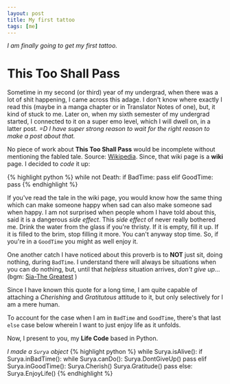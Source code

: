 ```yaml
---
layout: post
title: My first tattoo 
tags: [me]
---
```


_I am finally going to get my first tattoo._

# This Too Shall Pass

Sometime in  my second (or third) year of my undergrad, when there was a lot of shit happening, I came across this adage. 
I don't know where exactly I read this (maybe in a manga chapter or in Translator Notes of one), but, it kind of stuck to me. 
Later on, when my sixth semester of my undergrad started, I connected to it on a super emo level, which I will dwell on, in a latter post. 
_=D I have super strong reason to wait for the right reason to make a post about that._


No piece of work about **This Too Shall Pass** would be incomplete without mentioning the fabled tale. 
Source: [Wikipedia](https://en.wikipedia.org/wiki/This_too_shall_pass). Since, that wiki page is a **wiki** page. I decided to _code_ it up:

{% highlight python %}
while not Death:
    if BadTime:
        pass
    elif GoodTime:
        pass
{% endhighlight %}

If you've read the tale in the wiki page, you would know how the same thing which can make someone happy when sad can also make someone sad when happy. I am not surprised when people whom I have told about this, said it is a dangerous _side effect_. 
This _side effect_ of never really bothered me. Drink the water from the glass if you're thristy. If it is empty, fill it up. If it is  filled to the brim, stop filling it more. You can't anyway stop time. So, if you're in a ``GoodTime`` you might as well enjoy it. 

One another catch I have noticed about this proverb is to **NOT** just sit, doing nothing, during ``BadTime``. I understand there will always be situations when you can do nothing, but, until that _helpless_ situation arrives, _don't give up_... (bgm: [Sia-The Greatest](https://www.youtube.com/watch?v=GKSRyLdjsPA) )

Since I have known this quote for a long time, I am quite capable of attaching a _Cherishing_ and _Gratitutous_ attitude to it, but only selectively for I am a mere human. 

To account for the case when I am in ``BadTime`` and ``GoodTime``, there's that last ``else`` case below wherein I want to just enjoy life as it unfolds. 

Now, I present to you, my **Life Code** based in Python.

_I made a ``Surya`` object_
{% highlight python %}
while Surya.isAlive():
    if Surya.inBadTime():
        while Surya.canDo():
            Surya.DontGiveUp()
        pass
    elif Surya.inGoodTime():
        Surya.Cherish()
        Surya.Gratitude()
        pass
    else:
        Surya.EnjoyLife()
{% endhighlight %}
